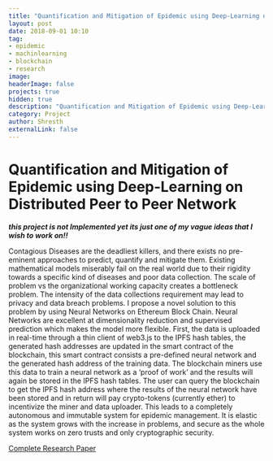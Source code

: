 ```yaml
---
title: "Quantification and Mitigation of Epidemic using Deep-Learning on Distributed Peer to Peer Network"
layout: post
date: 2018-09-01 10:10
tag: 
- epidemic
- machinlearning
- blockchain
- research
image: 
headerImage: false
projects: true
hidden: true 
description: "Quantification and Mitigation of Epidemic using Deep-Learning on Distributed Peer to Peer Network"
category: Project
author: Shresth
externalLink: false
---
```


Quantification and Mitigation of Epidemic using Deep-Learning on Distributed Peer to Peer Network
=================================================================================================

***this project is not Implemented yet its just one of my vague ideas that I wish to work on!!***

Contagious Diseases are the deadliest killers, and there exists no pre-eminent approaches to predict,
quantify and mitigate them. Existing mathematical models miserably fail on the real world due to their rigidity
towards a specific kind of diseases and poor data collection. The scale of problem vs the organizational working
capacity creates a bottleneck problem. The intensity of the data collections requirement may lead to privacy and data
breach problems. I propose a novel solution to this problem by using Neural Networks on Ethereum Block Chain.
Neural Networks are excellent at dimensionality reduction and supervised prediction which makes the model more
flexible. First, the data is uploaded in real-time through a thin client of web3.js to the IPFS hash tables, the generated
hash addresses are updated in the smart contract of the blockchain, this smart contract consists a pre-defined neural
network and the generated hash address of the training data. The blockchain miners use this data to train a neural
network as a ‘proof of work’ and the results will again be stored in the IPFS hash tables. The user can query the
blockchain to get the IPFS hash address where the results of the neural network have been stored and in return will
pay crypto-tokens (currently ether) to incentivize the miner and data uploader. This leads to a completely
autonomous and immutable system for epidemic management. It is elastic as the system grows with the increase in
problems, and secure as the whole system works on zero trusts and only cryptographic security.

[Complete Research Paper](https://github.com/shresthagrawal/A-Real-Time-Predictive-modelling-to-mitigate-contagious-diseases/blob/master/BlockChainResearch.pdf)
